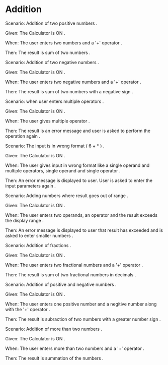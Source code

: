 
# Addition

Scenario: Addition of two positive numbers .

  Given: The Calculator is ON .

  When:  The user enters two numbers and a '+' operator .

  Then:  The result is sum of two numbers .

Scenario: Addition of two negative numbers .

  Given: The Calculator is ON .

  When: The user enters two negative numbers and a '+' operator .

  Then: The result is sum of two numbers with a negative sign .
  
Scenario: when user enters multiple operators .

  Given: The Calculator is ON .

  When: The user gives multiple operator .

  Then: The result is an error message and
        user is asked to perform the operation again .
  
Scenario: The input is in wrong format ( 6 + * ) .

  Given: The Calculator is ON .

  When: The user gives input in wrong format like a single operand
        and multiple operators, single operand and single operator .

  Then: An error message is displayed to user.
        User is asked to enter the input parameters again .
  
Scenario: Adding numbers where result goes out of range .

  Given: The Calculator is ON .

  When: The user enters two operands, an operator and
        the result exceeds the display range .
  
  Then: An error message is displayed to user that result has exceeded and
        is asked to enter smaller numbers .

Scenario: Addition of fractions .

  Given: The Calculator is ON .

  When:  The user enters two fractional numbers and a '+' operator .

  Then:  The result is sum of two fractional numbers in decimals .

Scenario: Addition of positive and negative numbers .

  Given: The Calculator is ON .

  When:  The user enters one positive number and a negitive number
         along with the '+' operator .

  Then:  The result is subraction of two numbers with a greater number sign .

Scenario: Addition of more than two numbers .

  Given: The Calculator is ON .

  When:  The user enters more than two numbers and a '+' operator .
  
  Then:  The result is summation of the numbers .

